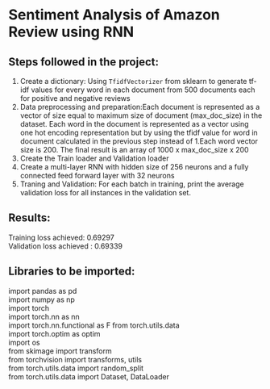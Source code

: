 # Sentiment Analysis of Amazon Review using RNN

## Steps followed in the project:
1. Create a dictionary: Using `TfidfVectorizer` from sklearn to generate tf-idf values for every word in each document from 500 documents each for positive and negative reviews
2. Data preprocessing and preparation:Each document is represented as a vector of size equal to maximum size of document (max_doc_size) in the dataset. 
   Each word in the document is represented as a vector using one hot encoding representation but by using the tfidf value for word in document calculated in the previous step        instead of 1.Each word vector size is 200. The final result is an array of 1000 x max_doc_size x 200
3. Create the Train loader and Validation loader
4. Create a multi-layer RNN with hidden size of 256 neurons and a fully connected feed forward layer with 32 neurons
5. Traning and Validation: For each batch in training, print the average validation loss for all instances in the validation set.

## Results:
Training loss achieved: 0.69297  
Validation loss achieved : 0.69339

## Libraries to be imported:
import pandas as pd  
import numpy as np  
import torch  
import torch.nn as nn  
import torch.nn.functional as F from torch.utils.data  
import torch.optim as optim  
import os  
from skimage import transform  
from torchvision import transforms, utils  
from torch.utils.data import random_split  
from torch.utils.data import Dataset, DataLoader  

